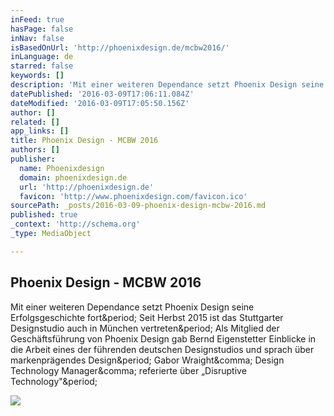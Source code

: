 ```yaml
---
inFeed: true
hasPage: false
inNav: false
isBasedOnUrl: 'http://phoenixdesign.de/mcbw2016/'
inLanguage: de
starred: false
keywords: []
description: 'Mit einer weiteren Dependance setzt Phoenix Design seine Erfolgsgeschichte fort. Seit Herbst 2015 ist das Stuttgarter Designstudio auch in München vertreten. Als Mitglied der Geschäftsführung von Phoenix Design gab Bernd Eigenstetter Einblicke in die Arbeit eines der führenden deutschen Designstudios und sprach über markenprägendes Design. Gabor Wraight, Design Technology Manager, referierte über „Disruptive Technology".'
datePublished: '2016-03-09T17:06:11.084Z'
dateModified: '2016-03-09T17:05:50.156Z'
author: []
related: []
app_links: []
title: Phoenix Design - MCBW 2016
authors: []
publisher:
  name: Phoenixdesign
  domain: phoenixdesign.de
  url: 'http://phoenixdesign.de'
  favicon: 'http://www.phoenixdesign.com/favicon.ico'
sourcePath: _posts/2016-03-09-phoenix-design-mcbw-2016.md
published: true
_context: 'http://schema.org'
_type: MediaObject

---
```

<article style=""><h1>Phoenix Design - MCBW 2016</h1><p>Mit einer weiteren Dependance setzt Phoenix Design seine Erfolgsgeschichte fort&amp;period; Seit Herbst 2015 ist das Stuttgarter Designstudio auch in München vertreten&amp;period; Als Mitglied der Geschäftsführung von Phoenix Design gab Bernd Eigenstetter Einblicke in die Arbeit eines der führenden deutschen Designstudios und sprach über markenprägendes Design&amp;period; Gabor Wraight&amp;comma; Design Technology Manager&amp;comma; referierte über „Disruptive Technology"&amp;period;</p><img src="http://phoenixdesign.de/mcbw2016/images/02.jpg" /></article>